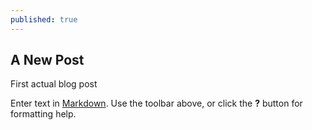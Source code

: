 ```yaml
---
published: true
---
```

## A New Post
First actual blog post

Enter text in [Markdown](http://daringfireball.net/projects/markdown/). Use the toolbar above, or click the **?** button for formatting help.
